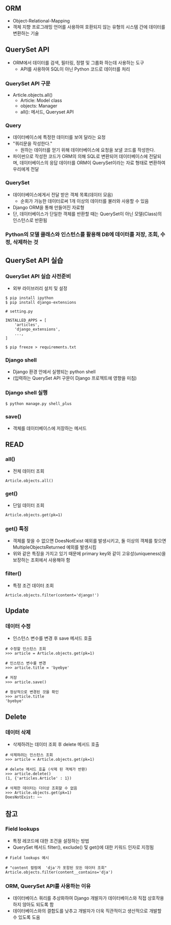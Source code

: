 ## ORM
- Object-Relational-Mapping
- 객체 지향 프로그래밍 언어를 사용하여 호환되지 않는 유형의 시스템 간에 데이터를 변환하는 기술

## QuerySet API
- ORM에서 데이터를 검색, 필터링, 정렬 및 그룹화 하는데 사용하는 도구
    - API를 사용하여 SQL이 아닌 Python 코드로 데이터를 처리

### QuerySet API 구문
- Article.objects.all()
    - Article: Model class
    - objects: Manager
    - all(): 메서드, Queryset API

### Query
- 데이터베이스에 특정한 데이터를 보여 달라는 요청
- "쿼리문을 작성한다."
    - 원하는 데이터를 얻기 위해 데이터베이스에 요청을 보낼 코드를 작성한다.
- 파이썬으로 작성한 코드가 ORM의 의해 SQL로 변환되어 데이터베이스에 전달되며, 데이터베이스의 응답 데이터를 ORM이 QuerySet이라는 자료 형태로 변환하여 우리에게 전달

### QuerySet
- 데이터베이스에게서 전달 받은 객체 목록(데이터 모음)
    - 순회가 가능한 데이터로써 1개 이상의 데이터를 불러와 사용할 수 있음
- Django ORM을 통해 만들어진 자료형
- 단, 데이터베이스가 단일한 객체를 반환할 때는 QuerySet이 아닌 모델(Class)의 인스턴스로 반환됨

### Python의 모델 클래스와 인스턴스를 활용해 DB에 데이터를 저장, 조회, 수정, 삭제하는 것


## QuerySet API 실습

### QuerySet API 실습 사전준비
- 외부 라이브러리 설치 및 설정
```
$ pip install ipython
$ pip install django-extensions
```
```
# setting.py

INSTALLED_APPS = [
    'articles',
    'django_extensions',
    ...,
]
```
```
$ pip freeze > requirements.txt
```

### Django shell
- Django 환경 안에서 실행되는 python shell
- (입력하는 QuerySet API 구문이 Django 프로젝트에 영향을 미침)

### Django shell 실행
```
$ python manage.py shell_plus
```

### save()
- 객체를 데이터베이스에 저장하는 메서드


## READ

### all()
- 전체 데이터 조회
```
Article.objects.all()
```

### get()
- 단일 데이터 조회
```
Article.objects.get(pk=1)
```

### get() 특징
- 객체를 찾을 수 없으면 DoesNotExist 예외를 발생시키고, 둘 이상의 객체를 찾으면 MultipleObjectsReturned 예외를 발생시킴
- 위와 같은 특징을 가지고 있기 때문에 primary key와 같이 고유성(uniqueness)을 보장하는 조회에서 사용해야 함

### filter()
- 특정 조건 데이터 조회
```
Article.objects.filter(content='django!')
```

## Update

### 데이터 수정
- 인스턴스 변수를 변경 후 save 메서드 호출
```
# 수정할 인스턴스 조회
>>> article = Article.objects.get(pk=1)

# 인스턴스 변수를 변경
>>> article.title = 'byebye'

# 저장
>>> article.save()

# 정상적으로 변경된 것을 확인
>>> article.title
'byebye'
```


## Delete

### 데이터 삭제
- 삭제하려는 데이터 조회 후 delete 메서드 호출
```
# 삭제하려는 인스턴스 조회
>>> article = Article.objects.get(pk=1)

# delete 메서드 호출 (삭제 된 객체가 반환)
>>> article.delete()
(1, {'articles.Article' : 1})

# 삭제한 데이터는 더이상 조회할 수 없음
>>> Article.objects.get(pk=1)
DoesNotExist: ~~
```


## 참고

### Field lookups
- 특정 레코드에 대한 조건을 설정하는 방법
- QuerySet 메서드 filter(), exclude() 및 get()에 대한 키워드 인자로 지정됨
```
# Field lookups 예시

# "content 컬럼에  'dja'가 포함된 모든 데이터 조회"
Article.objects.filter(content__contains='dja')
```

### ORM, QuerySet API를 사용하는 이유
- 데이터베이스 쿼리를 추상화하여 Django 개발자가 데이터베이스와 직접 상호작용하지 않아도 되도록 함
- 데이터베이스와의 결합도를 낮추고 개발자가 더욱 직관적이고 생산적으로 개발할 수 있도록 도움

